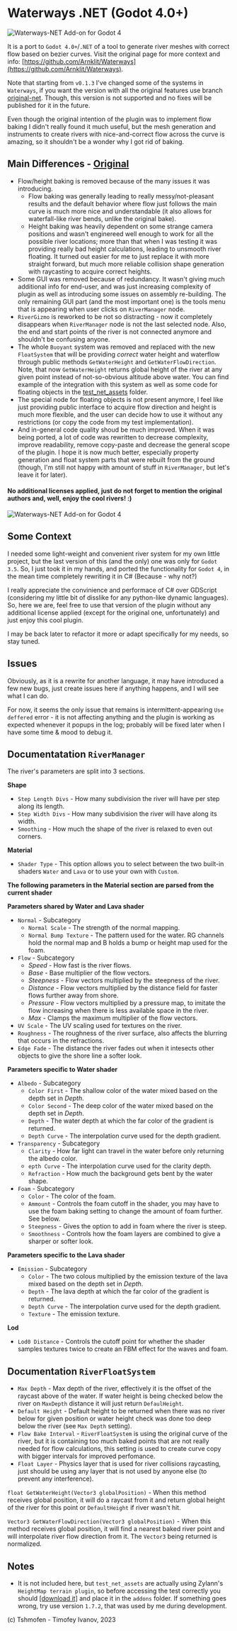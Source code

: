 # Waterways .NET (Godot 4.0+)

![Waterways-NET Add-on for Godot 4](https://github.com/Tshmofen/waterways-net/blob/main/images/river_flow.gif)

It is a port to `Godot 4.0+`/`.NET` of a tool to generate river meshes with correct flow based on bezier curves. Visit the original page for more context and info: [https://github.com/Arnklit/Waterways](https://github.com/Arnklit/Waterways).  

Note that starting from `v0.1.3` I've changed some of the systems in `Waterways`, if you want the version with all the original features use branch [original-net](https://github.com/Tshmofen/waterways-net/tree/original-net). Though, this version is not supported and no fixes will be published for it in the future. 

Even though the original intention of the plugin was to implement flow baking I didn't really found it much useful, but the mesh generation and instruments to create rivers with nice-and-correct flow across the curve is amazing, so it shouldn't be a wonder why I got rid of baking.

Main Differences - [Original](https://github.com/Arnklit/Waterways)
---
* Flow/height baking is removed because of the many issues it was introducing.
  * Flow baking was generally leading to really messy/not-pleasant results and the default behavior where flow just follows the main curve is much more nice and understandable (it also allows for waterfall-like river bends, unlike the original bake).
  * Height baking was heavily dependent on some strange camera positions and wasn't enginereed well enough to work for all the possible river locations; more than that when I was testing it was providing really bad height calculations, leading to unsmooth river floating. It turned out easier for me to just replace it with more straight forward, but much more reliable collision shape generation with raycasting to acquire correct heights.
* Some GUI was removed because of redundancy. It wasn't giving much additional info for end-user, and was just increasing complexity of plugin as well as introducing some issues on assembly re-building. The only remaining GUI part (and the most important one) is the tools menu that is appearing when user clicks on `RiverManager` node.
* `RiverGizmo` is reworked to be not so distracting - now it completely disappears when `RiverManager` node is not the last selected node. Also, the end and start points of the river is not connected anymore and shouldn't be confusing anyone.
* The whole `Buoyant` system was removed and replaced with the new `FloatSystem` that will be providing *correct* water height and waterflow through public methods `GetWaterHeight` and `GetWaterFlowDirection`. Note, that now `GetWaterHeight` returns global height of the river at any given point instead of not-so-obvious altitude above water. You can find example of the integration with this system as well as some code for floating objects in the [test_net_assets](https://github.com/Tshmofen/waterways-net/tree/main/test_net_assets) folder.
* The special node for floating objects is not present anymore, I feel like just providing public interface to acquire flow direction and height is much more flexible, and the user can decide how to use it without any restrictions (or copy the code from my test implementation).
* And in-general code quality shoud be much improved. When it was being ported, a lot of code was rewritten to decrease complexity, improve readability, remove copy-paste and decrease the general scope of the plugin. I hope it is now much better, especially property generation and float system parts that were rebuilt from the ground (though, I'm still not happy with amount of stuff in `RiverManager`, but let's leave it for later).

#### No additional licenses applied, just do not forget to mention the original authors and, well, enjoy the cool rivers! :)

![Waterways-NET Add-on for Godot 4](https://github.com/Tshmofen/waterways-net/blob/main/images/river_test_editor.png)

Some Context
---
I needed some light-weight and convenient river system for my own little project, but the last version of this (and the only) one was only for `Godot 3.5`. So, I just took it in my hands, and ported the functionality for `Godot 4`, in the mean time completely rewriting it in C# (Because - why not?) 

I really appreciate the convinience and performace of C# over GDScript (considering my little bit of disslike for any python-like dynamic languages). So, here we are, feel free to use that version of the plugin without any additional license applied (except for the original one, unfortunately) and just enjoy this cool plugin. 

I may be back later to refactor it more or adapt specifically for my needs, so stay tuned.

Issues
---
Obviously, as it is a rewrite for another language, it may have introduced a few new bugs, just create issues here if anything happens, and I will see what I can do.

For now, it seems the only issue that remains is intermittent-appearing `Use deffered` error - it is not affecting anything and the plugin is working as expected whenever it popups in the log; probably will be fixed later when I have some time & mood to debug it.

Documentatation `RiverManager`
---
The river's parameters are split into 3 sections.

**Shape**
- `Step Length Divs` - How many subdivision the river will have per step along its length.
- `Step Width Divs` - How many subdivision the river will have along its width.
- `Smoothing` - How much the shape of the river is relaxed to even out corners.

**Material**
- `Shader Type` - This option allows you to select between the two built-in shaders `Water` and `Lava` or to use your own with `Custom`.

**The following parameters in the Material section are parsed from the current shader**

**Parameters shared by Water and Lava shader**
- `Normal` - Subcategory
  - `Normal Scale` - The strength of the normal mapping.
  - `Normal Bump Texture` - The pattern used for the water. RG channels hold the normal map and B holds a bump or height map used for the foam.
- `Flow` - Subcategory
    - *Speed* - How fast is the river flows.
    - *Base* - Base multiplier of the flow vectors.
    - *Steepness* - Flow vectors multiplied by the steepness of the river.
    - *Distance* - Flow vectors multiplied by the distance field for faster flows further away from shore.
    - *Pressure* - Flow vectors multiplied by a pressure map, to imitate the flow increasing when there is less available space in the river.
    - *Max* - Clamps the maximum multiplier of the flow vectors.
- `UV Scale` - The UV scaling used for textures on the river.
- `Roughness` - The roughness of the river surface, also affects the blurring that occurs in the refractions.
- `Edge Fade` - The distance the river fades out when it intesects other objects to give the shore line a softer look.

**Parameters specific to Water shader**
- `Albedo` - Subcategory
    - `Color First` - The shallow color of the water mixed based on the depth set in *Depth*.
    - `Color Second` - The deep color of the water mixed based on the depth set in *Depth*.
    - `Depth` - The water depth at which the far color of the gradient is returned.
    - `Depth Curve` - The interpolation curve used for the depth gradient.
- `Transparency` - Subcategory
    - `Clarity` - How far light can travel in the water before only returning the albedo color.
    - `epth Curve` - The interpolation curve used for the clarity depth.
    - `Refraction` - How much the background gets bent by the water shape.
- `Foam` - Subcategory
    - `Color` - The color of the foam.
    - `Ammount` - Controls the foam cutoff in the shader, you may have to use the foam baking setting to change the amount of foam further. See below.
    - `Steepness` - Gives the option to add in foam where the river is steep.
    - `Smoothness` - Controls how the foam layers are combined to give a sharper or softer look.

**Parameters specific to the Lava shader**
- `Emission` - Subcategory
    - `Color` - The two colous multiplied by the emission texture of the lava mixed based on the depth set in *Depth*.
    - `Depth` - The lava depth at which the far color of the gradient is returned.
    - `Depth Curve` - The interpolation curve used for the depth gradient.
    - `Texture` - The emission texture.

**Lod**
- `Lod0 Distance` - Controls the cutoff point for whether the shader samples textures twice to create an FBM effect for the waves and foam.

 Documentation `RiverFloatSystem`
---
- `Max Depth` - Max depth of the river, effectively it is the offset of the raycast above of the water. If water height is being checked below the river on `MaxDepth` distance it will just return `DefaulHeight`. 
- `Default Height` - Default height to be returned when there was no river below for given position or water height check was done too deep below the river (see `Max Depth` setting).
- `Flow Bake Interval` - `RiverFloatSystem` is using the original curve of the river, but it is containing too much baked points that are not really needed for flow calculations, this setting is used to create curve copy with bigger intervals for improved perfomance.
- `Float Layer` - Physics layer that is used for river collisions raycasting, just should be using any layer that is not used by anyone else (to prevent any interference).

`float GetWaterHeight(Vector3 globalPosition)` - When this method receives global position, it will do a raycast from it and return global height of the river for this point or `DefaultHeight` if river wasn't hit.

`Vector3 GetWaterFlowDirection(Vector3 globalPosition)` - When this method receives global position, it will find a nearest baked river point and will interpolate river flow direction from it. The `Vector3` being returned is normalized.

Notes
---
- It is not included here, but `test_net_assets` are actually using Zylann's `HeightMap terrain plugin`, so before accessing the test correctly you should [[download it]](https://github.com/Zylann/godot_heightmap_plugin) and place it in the `addons` folder. If something goes wrong, try use version `1.7.2`, that was used by me during development.

(c) Tshmofen - Timofey Ivanov, 2023
